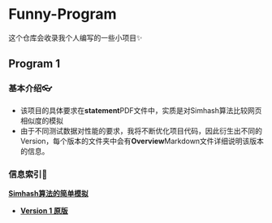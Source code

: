 # Funny-Program
这个仓库会收录我个人编写的一些小项目✨
## Program 1
### 基本介绍👓
* 该项目的具体要求在**statement**PDF文件中，实质是对Simhash算法比较网页相似度的模拟
* 由于不同测试数据对性能的要求，我将不断优化项目代码，因此衍生出不同的Version，每个版本的文件夹中会有**Overview**Markdown文件详细说明该版本的信息。
### 信息索引🚩
**[Simhash算法的简单模拟](https://github.com/MossDream/Funny-Program/tree/main/Program1)**
* **[Version 1 原版](https://github.com/MossDream/Funny-Program/tree/main/Program1/Version1)**
